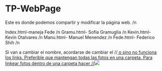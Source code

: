 # TP-WebPage
Este es donde podemos compartir y modificar la página web. /n

Index.html-maneja Fede /n
Gramu.html- Sofía Gramuglia /n
Kevin.html- Kevin Otalvares /n 
Manu.html- Manuel Menendez /n
Fede.html- Federico Shih /n

Si van a cambiar el nombre, acordarse de cambiar el //<a href="nuevonombre.html"> o sino no funciona los links.
Preferible que mantengan todas las fotos en una carpeta. Para linkear fotos dentro de una carpeta hacer
 //<img src="/carpeta/nombredeimagen.png o jpg">

